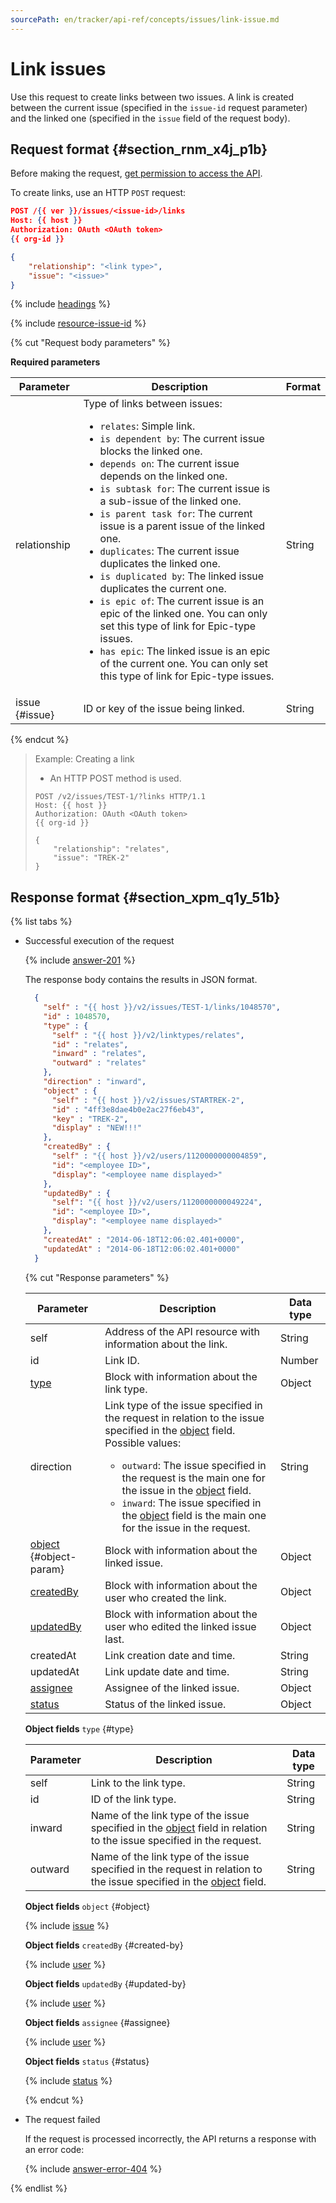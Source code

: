 ```yaml
---
sourcePath: en/tracker/api-ref/concepts/issues/link-issue.md
---
```

# Link issues

Use this request to create links between two issues. A link is created between the current issue (specified in the `issue-id` request parameter) and the linked one (specified in the `issue` field of the request body).

## Request format {#section_rnm_x4j_p1b}

Before making the request, [get permission to access the API](../access.md).

To create links, use an HTTP `POST` request:

```json
POST /{{ ver }}/issues/<issue-id>/links
Host: {{ host }}
Authorization: OAuth <OAuth token>
{{ org-id }}

{
    "relationship": "<link type>",
    "issue": "<issue>"
}
```

{% include [headings](../../../_includes/tracker/api/headings.md) %}

{% include [resource-issue-id](../../../_includes/tracker/api/resource-issue-id.md) %}

{% cut "Request body parameters" %}

**Required parameters**

| Parameter | Description | Format |
| ----- | ----- | ----- |
| relationship | Type of links between issues:<ul><li>`relates`: Simple link.</li><li>`is dependent by`: The current issue blocks the linked one.</li><li>`depends on`: The current issue depends on the linked one.</li><li>`is subtask for`: The current issue is a sub-issue of the linked one.</li><li>`is parent task for`: The current issue is a parent issue of the linked one.</li><li>`duplicates`: The current issue duplicates the linked one.</li><li>`is duplicated by`: The linked  issue duplicates the current one.</li><li>`is epic of`: The current issue is an epic of the linked one. You can only set this type of link for Epic-type issues.</li><li>`has epic`: The linked issue is an epic of the current one. You can only set this type of link for Epic-type issues.</li></ul> | String |
| issue {#issue} | ID or key of the issue being linked. | String |

{% endcut %}

> Example: Creating a link
> 
> - An HTTP POST method is used.
> 
> ```
> POST /v2/issues/TEST-1/?links HTTP/1.1
> Host: {{ host }}
> Authorization: OAuth <OAuth token>
> {{ org-id }}
> 
> {
>     "relationship": "relates",
>     "issue": "TREK-2"
> }
> ```

## Response format {#section_xpm_q1y_51b}

{% list tabs %}

- Successful execution of the request

    {% include [answer-201](../../../_includes/tracker/api/answer-201.md) %}

    The response body contains the results in JSON format.

  ```json
    {
      "self" : "{{ host }}/v2/issues/TEST-1/links/1048570",
      "id" : 1048570,
      "type" : {
        "self" : "{{ host }}/v2/linktypes/relates",
        "id" : "relates",
        "inward" : "relates",
        "outward" : "relates"
      },
      "direction" : "inward",
      "object" : {
        "self" : "{{ host }}/v2/issues/STARTREK-2",
        "id" : "4ff3e8dae4b0e2ac27f6eb43",
        "key" : "TREK-2",
        "display" : "NEW!!!"
      },
      "createdBy" : {
        "self" : "{{ host }}/v2/users/1120000000004859",
        "id": "<employee ID>",
        "display": "<employee name displayed>"
      },
      "updatedBy" : {
        "self": "{{ host }}/v2/users/1120000000049224",
        "id": "<employee ID>",
        "display": "<employee name displayed>"
      },
      "createdAt" : "2014-06-18T12:06:02.401+0000",
      "updatedAt" : "2014-06-18T12:06:02.401+0000"
    }
  ```

  {% cut "Response parameters" %}

  | Parameter | Description | Data type |
  | ----- | ----- | ----- |
  | self | Address of the API resource with information about the link. | String |
  | id | Link ID. | Number |
  | [type](#type) | Block with information about the link type. | Object |
  | direction | Link type of the issue specified in the request in relation to the issue specified in the [object](#object-param) field. Possible values:<ul><li>`outward`: The issue specified in the request is the main one for the issue in the [object](#object-param) field.</li><li>`inward`: The issue specified in the [object](#object-param) field is the main one for the issue in the request.</li></ul> | String |
  | [object](#object) {#object-param} | Block with information about the linked issue. | Object |
  | [createdBy](#created-by) | Block with information about the user who created the link. | Object |
  | [updatedBy](#updated-by) | Block with information about the user who edited the linked issue last. | Object |
  | createdAt | Link creation date and time. | String |
  | updatedAt | Link update date and time. | String |
  | [assignee](#assignee) | Assignee of the linked issue. | Object |
  | [status](#status) | Status of the linked issue. | Object |

  **Object fields** `type` {#type}

  | Parameter | Description | Data type |
  | ----- | ----- | ----- |
  | self | Link to the link type. | String |
  | id | ID of the link type. | String |
  | inward | Name of the link type of the issue specified in the [object](#object-param) field in relation to the issue specified in the request. | String |
  | outward | Name of the link type of the issue specified in the request in relation to the issue specified in the [object](#object-param) field. | String |

  **Object fields** `object` {#object}

  {% include [issue](../../../_includes/tracker/api/issue.md) %}

  **Object fields** `createdBy` {#created-by}

  {% include [user](../../../_includes/tracker/api/user.md) %}

  **Object fields** `updatedBy` {#updated-by}

  {% include [user](../../../_includes/tracker/api/user.md) %}

  **Object fields** `assignee` {#assignee}

  {% include [user](../../../_includes/tracker/api/user.md) %}

  **Object fields** `status` {#status}

  {% include [status](../../../_includes/tracker/api/status.md) %}

  {% endcut %}

- The request failed

  If the request is processed incorrectly, the API returns a response with an error code:

  {% include [answer-error-404](../../../_includes/tracker/api/answer-error-404.md) %}

{% endlist %}

